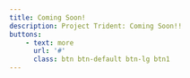 ```yaml
---
title: Coming Soon!
description: Project Trident: Coming Soon!!
buttons:
    - text: more
      url: '#'
      class: btn btn-default btn-lg btn1      
---
```

